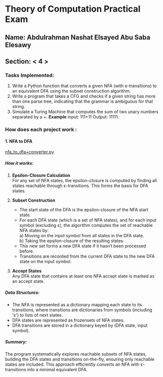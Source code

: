 #  Theory of Computation Practical Exam 

## Name: Abdulrahman Nashat Elsayed Abu Saba Elesawy
## Section: < 4 >

### Tasks Implemented:
1. Write a Python function that converts a given NFA (with e-transitions) to an equivalent DFA using the subset construction algorithm.
2. Write a program that takes a CFG and checks if a given string has more than one parse tree, indicating that the grammar is ambiguous for that string.
3. Simulate a Turing Machine that computes the sum of two unary numbers separated by a +. **Example** input: 111+11 Output: 11111.

### How does each project work :

#### 1. NFA to DFA
[nfa_to_dfa+converter.py
](url)

##### How it works:

1. **Epsilon-Closure Calculation**  
   For any set of NFA states, the epsilon-closure is computed by finding all states reachable through ε-transitions. This forms the basis for DFA states.

2. **Subset Construction**  
   - The start state of the DFA is the epsilon-closure of the NFA start state.  
   - For each DFA state (which is a set of NFA states), and for each input symbol (excluding ε), the algorithm computes the set of reachable NFA states by:  
     a) Moving on the input symbol from all states in the DFA state.  
     b) Taking the epsilon-closure of the resulting states.  
   - This new set forms a new DFA state if it hasn’t been processed before.  
   - Transitions are recorded from the current DFA state to the new DFA state on the input symbol.

3. **Accept States**  
   Any DFA state that contains at least one NFA accept state is marked as an accept state.

##### Data Structures:

- The NFA is represented as a dictionary mapping each state to its transitions, where transitions are dictionaries from symbols (including 'ε') to lists of next states.
- DFA states are represented as frozensets of NFA states.
- DFA transitions are stored in a dictionary keyed by (DFA state, input symbol).

##### Summary:

The program systematically explores reachable subsets of NFA states, building the DFA states and transitions on-the-fly, ensuring only reachable states are included. This approach efficiently converts an NFA with ε-transitions into a minimal equivalent DFA.
